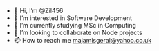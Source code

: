 - 👋 Hi, I’m @Zil456
- 👀 I’m interested in Software Development
- 🌱 I’m currently studying MSc in Computing
- 💞️ I’m looking to collaborate on Node projects
- 📫 How to reach me majamisgerai@yahoo.co.uk

<!---
Zil456/Zil456 is a ✨ special ✨ repository because its `README.md` (this file) appears on your GitHub profile.
You can click the Preview link to take a look at your changes.
--->
